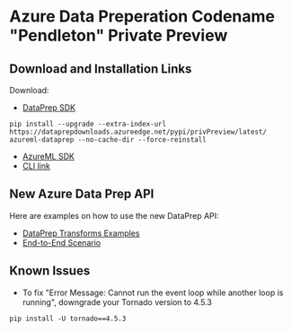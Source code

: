 
# Azure Data Preperation Codename "Pendleton" Private Preview

## Download and Installation Links
Download:

- [DataPrep SDK](https://dataprepdownloads.azureedge.net/pypi/privPreview/latest/)
```    
pip install --upgrade --extra-index-url https://dataprepdownloads.azureedge.net/pypi/privPreview/latest/ azureml-dataprep --no-cache-dir --force-reinstall
```
- [AzureML SDK](https://github.com/Azure/ViennaDocs/tree/master/PrivatePreview)
- [CLI link](https://github.com/Azure/ViennaDocs/blob/master/PrivatePreview/cli/CLI-101-Install-and-Local-Run.md)

## New Azure Data Prep API
Here are examples on how to use the new DataPrep API:
- [DataPrep Transforms Examples](API)
- [End-to-End Scenario](Scenarios/NYTaxiCab)

## Known Issues
 - To fix "Error Message: Cannot run the event loop while another loop is running", downgrade your Tornado version to 4.5.3
```    
pip install -U tornado==4.5.3
```
